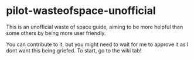 # pilot-wasteofspace-unofficial
This is an unofficial waste of space guide, aiming to be more helpful than some others by being more user friendly.

You can contribute to it, but you might need to wait for me to approve it as I dont want this being griefed.
To start, go to the wiki tab!

